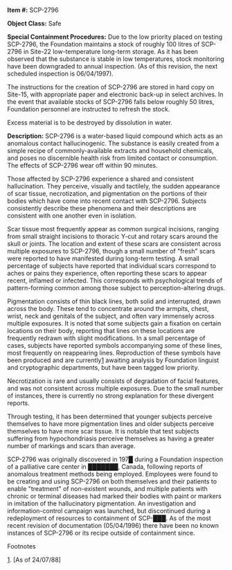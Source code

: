 **Item #:** SCP-2796

**Object Class:** Safe

**Special Containment Procedures:** Due to the low priority placed on testing SCP-2796, the Foundation maintains a stock of roughly 100 litres of SCP-2796 in Site-22 low-temperature long-term storage. As it has been observed that the substance is stable in low temperatures, stock monitoring have been downgraded to annual inspection. (As of this revision, the next scheduled inspection is 06/04/1997).

The instructions for the creation of SCP-2796 are stored in hard copy on Site-15, with appropriate paper and electronic back-up in select archives. In the event that available stocks of SCP-2796 falls below roughly 50 litres, Foundation personnel are instructed to refresh the stock.

Excess material is to be destroyed by dissolution in water.

**Description:** SCP-2796 is a water-based liquid compound which acts as an anomalous contact hallucinogenic. The substance is easily created from a simple recipe of commonly-available extracts and household chemicals, and poses no discernible health risk from limited contact or consumption. The effects of SCP-2796 wear off within 90 minutes.

Those affected by SCP-2796 experience a shared and consistent hallucination. They perceive, visually and tactilely, the sudden appearance of scar tissue, necrotization, and pigmentation on the portions of their bodies which have come into recent contact with SCP-2796. Subjects consistently describe these phenomena and their descriptions are consistent with one another even in isolation.

Scar tissue most frequently appear as common surgical incisions, ranging from small straight incisions to thoracic Y-cut and rotary scars around the skull or joints. The location and extent of these scars are consistent across multiple exposures to SCP-2796, though a small number of "fresh" scars were reported to have manifested during long-term testing. A small percentage of subjects have reported that individual scars correspond to aches or pains they experience, often reporting these scars to appear recent, inflamed or infected. This corresponds with psychological trends of pattern-forming common among those subject to perception-altering drugs.

Pigmentation consists of thin black lines, both solid and interrupted, drawn across the body. These tend to concentrate around the armpits, chest, wrist, neck and genitals of the subject, and often vary immensely across multiple exposures. It is noted that some subjects gain a fixation on certain locations on their body, reporting that lines on these locations are frequently redrawn with slight modifications. In a small percentage of cases, subjects have reported symbols accompanying some of these lines, most frequently on reappearing lines. Reproduction of these symbols have been produced and are currently[1](javascript:;) awaiting analysis by Foundation linguist and cryptographic departments, but have been tagged low priority.

Necrotization is rare and usually consists of degradation of facial features, and was not consistent across multiple exposures. Due to the small number of instances, there is currently no strong explanation for these divergent reports.

Through testing, it has been determined that younger subjects perceive themselves to have more pigmentation lines and older subjects perceive themselves to have more scar tissue. It is notable that test subjects suffering from hypochondriasis perceive themselves as having a greater number of markings and scars than average.

SCP-2796 was originally discovered in 197█ during a Foundation inspection of a palliative care center in ███████, Canada, following reports of anomalous treatment methods being employed. Employees were found to be creating and using SCP-2796 on both themselves and their patients to enable "treatment" of non-existent wounds, and multiple patients with chronic or terminal diseases had marked their bodies with paint or markers in imitation of the hallucinatory pigmentation. An investigation and information-control campaign was launched, but discontinued during a redeployment of resources to containment of SCP-███. As of the most recent revision of documentation (05/04/1996) there have been no known instances of SCP-2796 or its recipe outside of containment since.

Footnotes

[1](javascript:;). \[As of 24/07/88\]